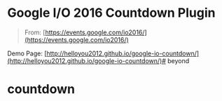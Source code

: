 Google I/O 2016 Countdown Plugin
===

> From: [https://events.google.com/io2016/](https://events.google.com/io2016/)

Demo Page: [http://helloyou2012.github.io/google-io-countdown/](http://helloyou2012.github.io/google-io-countdown/)# beyond
# countdown
